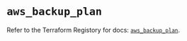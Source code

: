 # `aws_backup_plan`

Refer to the Terraform Registory for docs: [`aws_backup_plan`](https://registry.terraform.io/providers/hashicorp/aws/5.25.0/docs/resources/backup_plan).
